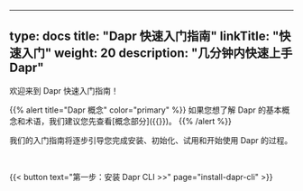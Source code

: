 
---
type: docs
title: "Dapr 快速入门指南"
linkTitle: "快速入门"
weight: 20
description: "几分钟内快速上手 Dapr"
---

欢迎来到 Dapr 快速入门指南！

{{% alert title="Dapr 概念" color="primary" %}}
如果您想了解 Dapr 的基本概念和术语，我们建议您先查看[概念部分]({{<ref concepts>}})。
{{% /alert %}}

我们的入门指南将逐步引导您完成安装、初始化、试用和开始使用 Dapr 的过程。

<br>

{{< button text="第一步：安装 Dapr CLI >>" page="install-dapr-cli" >}}
<br><br>
